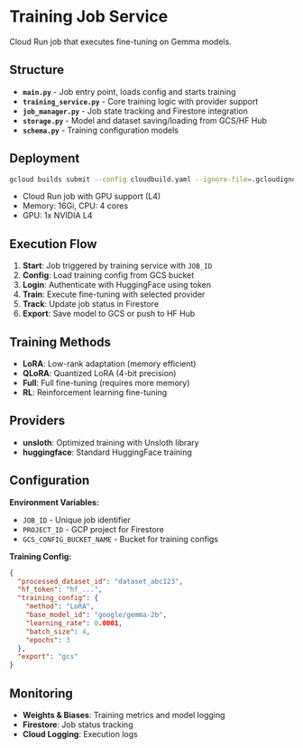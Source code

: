 # Training Job Service

Cloud Run job that executes fine-tuning on Gemma models.

## Structure

- **`main.py`** - Job entry point, loads config and starts training
- **`training_service.py`** - Core training logic with provider support
- **`job_manager.py`** - Job state tracking and Firestore integration
- **`storage.py`** - Model and dataset saving/loading from GCS/HF Hub
- **`schema.py`** - Training configuration models

## Deployment

```bash
gcloud builds submit --config cloudbuild.yaml --ignore-file=.gcloudignore
```

- Cloud Run job with GPU support (L4)
- Memory: 16Gi, CPU: 4 cores
- GPU: 1x NVIDIA L4

## Execution Flow

1. **Start**: Job triggered by training service with `JOB_ID`
2. **Config**: Load training config from GCS bucket
3. **Login**: Authenticate with HuggingFace using token
4. **Train**: Execute fine-tuning with selected provider
5. **Track**: Update job status in Firestore
6. **Export**: Save model to GCS or push to HF Hub

## Training Methods

- **LoRA**: Low-rank adaptation (memory efficient)
- **QLoRA**: Quantized LoRA (4-bit precision)
- **Full**: Full fine-tuning (requires more memory)
- **RL**: Reinforcement learning fine-tuning

## Providers

- **unsloth**: Optimized training with Unsloth library
- **huggingface**: Standard HuggingFace training

## Configuration

**Environment Variables:**

- `JOB_ID` - Unique job identifier
- `PROJECT_ID` - GCP project for Firestore
- `GCS_CONFIG_BUCKET_NAME` - Bucket for training configs

**Training Config:**

```json
{
  "processed_dataset_id": "dataset_abc123",
  "hf_token": "hf_...",
  "training_config": {
    "method": "LoRA",
    "base_model_id": "google/gemma-2b",
    "learning_rate": 0.0001,
    "batch_size": 4,
    "epochs": 3
  },
  "export": "gcs"
}
```

## Monitoring

- **Weights & Biases**: Training metrics and model logging
- **Firestore**: Job status tracking
- **Cloud Logging**: Execution logs
